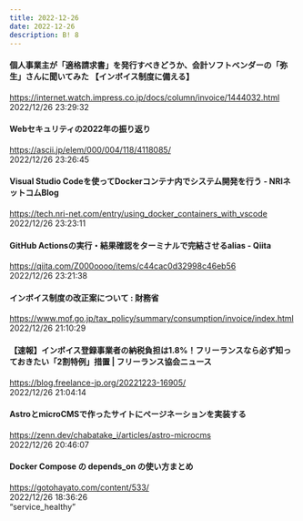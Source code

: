 ```yaml
---
title: 2022-12-26
date: 2022-12-26
description: B! 8
---
```


#### 個人事業主が「適格請求書」を発行すべきどうか、会計ソフトベンダーの「弥生」さんに聞いてみた 【インボイス制度に備える】
https://internet.watch.impress.co.jp/docs/column/invoice/1444032.html<br>
2022/12/26 23:29:32<br>


#### Webセキュリティの2022年の振り返り
https://ascii.jp/elem/000/004/118/4118085/<br>
2022/12/26 23:26:45<br>


#### Visual Studio Codeを使ってDockerコンテナ内でシステム開発を行う - NRIネットコムBlog
https://tech.nri-net.com/entry/using_docker_containers_with_vscode<br>
2022/12/26 23:23:11<br>


#### GitHub Actionsの実行・結果確認をターミナルで完結させるalias - Qiita
https://qiita.com/Z000oooo/items/c44cac0d32998c46eb56<br>
2022/12/26 23:21:38<br>


#### インボイス制度の改正案について : 財務省
https://www.mof.go.jp/tax_policy/summary/consumption/invoice/index.html<br>
2022/12/26 21:10:29<br>


#### 【速報】インボイス登録事業者の納税負担は1.8%！フリーランスなら必ず知っておきたい「2割特例」措置 | フリーランス協会ニュース
https://blog.freelance-jp.org/20221223-16905/<br>
2022/12/26 21:04:14<br>


#### AstroとmicroCMSで作ったサイトにページネーションを実装する
https://zenn.dev/chabatake_i/articles/astro-microcms<br>
2022/12/26 20:46:07<br>


#### Docker Compose の depends_on の使い方まとめ
https://gotohayato.com/content/533/<br>
2022/12/26 18:36:26<br>
“service_healthy”


